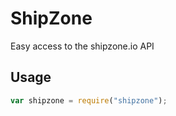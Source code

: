 # ShipZone
Easy access to the shipzone.io API

## Usage

```js
var shipzone = require("shipzone");
``` 